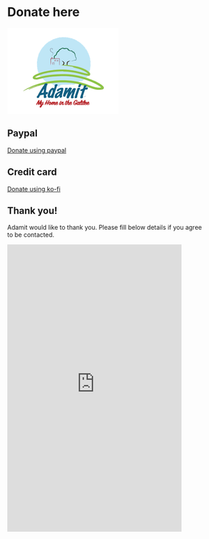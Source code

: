 # Donate here
![](./images/logo_eng.png "Adamit adamit logo")

## Paypal
[Donate using paypal](https://paypal.me/kibutzadamit)
## Credit card
[Donate using ko-fi](https://ko-fi.com/adamit)
## Thank you!
Adamit would like to thank you. Please fill below details if you agree to be contacted.  
<iframe src="https://docs.google.com/forms/d/e/1FAIpQLScr7e463h-lTeHYTn8NxN2LUKPfoWnxZiod7Ub4dsbtlnICvg/viewform?embedded=true" width="400" height="660" frameborder="0" marginheight="0" marginwidth="0">Loading…</iframe>